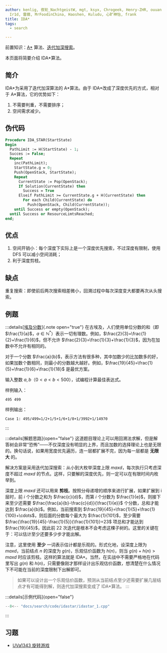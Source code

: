 ```yaml
---
author: kenlig, 夜轮_NachtgeistW, mgt, ksyx, Chrogeek, Henry-ZHR, ouuan, Phemon,
  Ir1d, 雷蒻, MrFoodinChina, Haoshen, Kuludu, 心旷神怡, frank
title: IDA*
tags:
  - search

---
```


前置知识：[A\*](./astar.md) 算法、[迭代加深搜索](./iterative.md)。

本页面将简要介绍 IDA\*算法。

## 简介

IDA\*为采用了迭代加深算法的 A\*算法。由于 IDA\*改成了深度优先的方式，相对于 A\*算法，它的优势如下：

1.  不需要判重，不需要排序；
2.  空间需求减少。

## 伪代码

```Pascal
Procedure IDA_STAR(StartState)
Begin
  PathLimit := H(StartState) - 1;
  Succes := False;
  Repeat
    inc(PathLimit);
    StartState.g = 0;
    Push(OpenStack, StartState);
    Repeat
      CurrentState := Pop(OpenStack);
      If Solution(CurrentState) then
        Success = True
      Elseif PathLimit >= CurrentState.g + H(CurrentState) then
        For each Child(CurrentState) do
          Push(OpenStack, Child(CurrentState));
    until Success or empty(OpenStack);
  until Success or ResourceLimtsReached;
end;
```

## 优点

1.  空间开销小：每个深度下实际上是一个深度优先搜索，不过深度有限制，使用 DFS 可以减小空间消耗；
2.  利于深度剪枝。

## 缺点

重复搜索：即使前后两次搜索相差微小，回溯过程中每次深度变大都要再次从头搜索。

## 例题

:::details[[埃及分数](https://loj.ac/p/10022)]{.note open="true"}
在古埃及，人们使用单位分数的和（即 $\frac{1}{a}$，$a\in\mathbb{N}^*$）表示一切有理数。例如，$\frac{2}{3}=\frac{1}{2}+\frac{1}{6}$，但不允许 $\frac{2}{3}=\frac{1}{3}+\frac{1}{3}$，因为在加数中不允许有相同的。

对于一个分数 $\frac{a}{b}$，表示方法有很多种，其中加数少的比加数多的好，如果加数个数相同，则最小的分数越大越好。例如，$\frac{19}{45}=\frac{1}{5}+\frac{1}{6}+\frac{1}{18}$ 是最优方案。

输入整数 $a,b$（$0<a<b<500$），试编程计算最佳表达式。

样例输入：

```text
495 499
```

样例输出：

```text
Case 1: 495/499=1/2+1/5+1/6+1/8+1/3992+1/14970
```
:::

:::details[解题思路]{open="false"}
这道题目理论上可以用回溯法求解，但是解答树会非常“恐怖”——不仅深度没有明显的上界，而且加数的选择理论上也是无限的。换句话说，如果用宽度优先遍历，连一层都扩展不完，因为每一层都是 **无限大** 的。

解决方案是采用迭代加深搜索：从小到大枚举深度上限 $\textit{maxd}$，每次执行只考虑深度不超过 $\textit{maxd}$ 的节点。这样，只要解的深度优先，则一定可以在有限时间内枚举到。

深度上限 $\mathit{maxd}$ 还可以用来 **剪枝**。按照分母递增的顺序来进行扩展，如果扩展到 i 层时，前 $i$ 个分数之和为 $\frac{c}{d}$，而第 $i$ 个分数为 $\frac{1}{e}$，则接下来至少还需要 $\frac{\frac{a}{b}-\frac{c}{d}}{\frac{1}{e}}$ 个分数，总和才能达到 $\frac{a}{b}$。例如，当前搜索到 $\frac{19}{45}=\frac{1}{5}+\frac{1}{100}+\cdots$，则后面的分数每个最大为 $\frac{1}{101}$，至少需要 $\frac{\frac{19}{45}-\frac{1}{5}}{\frac{1}{101}}=23$ 项总和才能达到 $\frac{19}{45}$，因此前 $22$ 次迭代是根本不会考虑这棵子树的。这里的关键在于：可以估计至少还要多少步才能出解。

注意，这里使用 **至少** 一词表示估计都是乐观的。形式化地，设深度上限为 $\textit{maxd}$，当前结点 $n$ 的深度为 $g(n)$，乐观估价函数为 $h(n)$，则当 $g(n)+h(n)>\textit{maxd}$ 时应该剪枝。这样的算法就是 IDA\*。当然，在实战中不需要严格地在代码里写出 $g(n)$ 和 $h(n)$，只需要像刚才那样设计出乐观估价函数，想清楚在什么情况下不可能在当前的深度限制下出解即可。

> 如果可以设计出一个乐观估价函数，预测从当前结点至少还需要扩展几层结点才有可能得到解，则迭代加深搜索变成了 IDA\*算法。
:::

:::details[示例代码]{open="false"}
```cpp
--8<-- "docs/search/code/idastar/idastar_1.cpp"
```
:::

## 习题

*   [UVa1343 旋转游戏](https://www.luogu.com.cn/problem/UVA1343)
